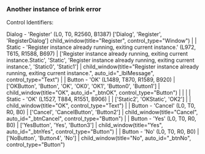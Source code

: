 ### Another instance of brink error
Control Identifiers:

Dialog - 'Register'    (L0, T0, R2560, B1387)
['Dialog', 'Register', 'RegisterDialog']
child_window(title="Register", control_type="Window")
   | 
   | Static - 'Register instance already running, exiting current instance.'    (L972, T615, R1588, B697)
   | ['Register instance already running, exiting current instance.Static', 'Static', 'Register instance already running, exiting current instance.', 'Static0', 'Static1']
   | child_window(title="Register instance already running, exiting current instance.", auto_id="_lblMessage", control_type="Text")
   |
   | Button - 'OK'    (L1489, T870, R1589, B920)
   | ['OKButton', 'Button', 'OK', 'OK0', 'OK1', 'Button0', 'Button1']
   | child_window(title="OK", auto_id="_btnOK", control_type="Button")
   |    | 
   |    | Static - 'OK'    (L1527, T884, R1551, B906)
   |    | ['Static2', 'OKStatic', 'OK2']
   |    | child_window(title="OK", control_type="Text")
   |
   | Button - 'Cancel'    (L0, T0, R0, B0)
   | ['Cancel', 'CancelButton', 'Button2']
   | child_window(title="Cancel", auto_id="_btnCancel", control_type="Button")
   |
   | Button - 'Yes'    (L0, T0, R0, B0)
   | ['YesButton', 'Yes', 'Button3']
   | child_window(title="Yes", auto_id="_btnYes", control_type="Button")
   |
   | Button - 'No'    (L0, T0, R0, B0)
   | ['NoButton', 'Button4', 'No']
   | child_window(title="No", auto_id="_btnNo", control_type="Button")